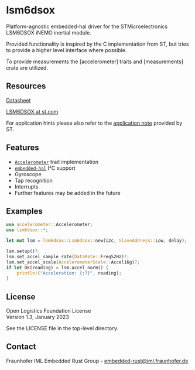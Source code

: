 # lsm6dsox

Platform-agnostic embedded-hal driver for the STMicroelectronics LSM6DSOX iNEMO inertial module.

Provided functionality is inspired by the C implementation from ST,
but tries to provide a higher level interface where possible.

To provide measurements the [accelerometer] traits and [measurements] crate are utilized.



## Resources

[Datasheet](https://www.st.com/resource/en/datasheet/lsm6dsox.pdf)

[LSM6DSOX at st.com](https://www.st.com/en/mems-and-sensors/lsm6dsox.html)


For application hints please also refer to the
[application note](https://www.st.com/resource/en/application_note/an5272-lsm6dsox-alwayson-3d-accelerometer-and-3d-gyroscope-stmicroelectronics.pdf)
provided by ST.

## Features

- [`Accelerometer`](https://docs.rs/accelerometer/latest/accelerometer/trait.Accelerometer.html) trait implementation
- [`embedded-hal`](https://crates.io/crates/embedded-hal) I²C support
- Gyroscope
- Tap recognition
- Interrupts
- Further features may be added in the future

## Examples
```rust
use accelerometer::Accelerometer;
use lsm6dsox::*;

let mut lsm = lsm6dsox::Lsm6dsox::new(i2c, SlaveAddress::Low, delay);

lsm.setup()?;
lsm.set_accel_sample_rate(DataRate::Freq52Hz)?;
lsm.set_accel_scale(AccelerometerScale::Accel16g)?;
if let Ok(reading) = lsm.accel_norm() {
    println!("Acceleration: {:?}", reading);
}
```
## License

Open Logistics Foundation License\
Version 1.3, January 2023

See the LICENSE file in the top-level directory.

## Contact

Fraunhofer IML Embedded Rust Group - <embedded-rust@iml.fraunhofer.de>
